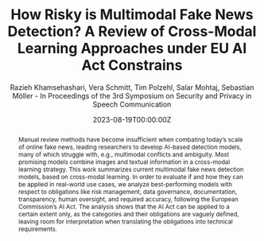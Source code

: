---
title: 'How Risky is Multimodal Fake News Detection? A Review of Cross-Modal Learning Approaches under EU AI Act Constrains'
subtitle: "Razieh Khamsehashari, Vera Schmitt, Tim Polzehl, Salar Mohtaj, Sebastian Möller - In Proceedings of the 3rd Symposium on Security and Privacy in Speech Communication"

# Authors
# If you created a profile for a user (e.g. the default `admin` user), write the username (folder name) here
# and it will be replaced with their full name and linked to their profile.
authors:
- Razieh Khamsehashari
- Dr. Vera Schmitt
- Tim Polzehl
- Salar Mohtaj
- Prof. Sebastian Möller

# Author notes (optional)
author_notes: 

date: '2023-08-19T00:00:00Z'
doi: ''

# Schedule page publish date (NOT publication's date).
publishDate: '2017-01-01T00:00:00Z'

# Publication type.
# Accepts a single type but formatted as a YAML list (for Hugo requirements).
# Enter a publication type from the CSL standard.
publication_types: ['paper-conference']

# Publication name and optional abbreviated publication name.
publication: 3rd Symposium on Security and Privacy in Speech Communication
publication_short:

abstract: |
    Manual review methods have become insufficient when combating today’s scale of online fake news, leading researchers to develop AI-based detection models, many of which struggle with, e.g., multimodal conflicts and ambiguity. Most promising models combine images and textual information in a cross-modal learning strategy. This work summarizes current multimodal fake news detection models, based on cross-modal learning. In order to evaluate if and how they can be applied in real-world use cases, we analyze best-performing models with respect to obligations like risk management, data governance, documentation, transparency, human oversight, and required accuracy, following the European Commission’s AI Act. The analysis shows that the AI Act can be applied to a certain extent only, as the categories and their obligations are vaguely defined, leaving room for interpretation when translating the obligations into technical requirements. 
# Summary. An optional shortened abstract.
summary: 

tags: []

# Display this page in the Featured widget?
featured: true

# Custom links (uncomment lines below)
# links:
# - name: Custom Link
#   url: http://example.org

url_pdf: 'https://www.isca-archive.org/spsc_2023/khamsehashari23_spsc.html'
url_code: ''
url_dataset: ''
url_poster: ''
url_project: ''
url_slides: ''
url_source: ''
url_video: ''

# Featured image
# To use, add an image named `featured.jpg/png` to your page's folder.
image:
  caption: ''
  focal_point: ''
  preview_only: false

# Associated Projects (optional).
#   Associate this publication with one or more of your projects.
#   Simply enter your project's folder or file name without extension.
#   E.g. `internal-project` references `content/project/internal-project/index.md`.
#   Otherwise, set `projects: []`.
projects: []

# Slides (optional).
#   Associate this publication with Markdown slides.
#   Simply enter your slide deck's filename without extension.
#   E.g. `slides: "example"` references `content/slides/example/index.md`.
#   Otherwise, set `slides: ""`.
slides: ""
---
